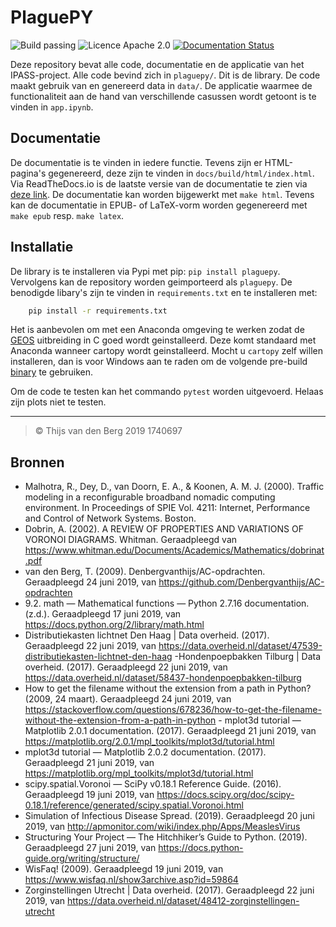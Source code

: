 # PlaguePY

<img src="https://img.shields.io/badge/Build-Passing-brightgreen.svg" alt="Build passing"> <img src="https://img.shields.io/badge/Licence-Apache%202.0-blue.svg" alt="Licence Apache 2.0"> <a href='https://plaguepy.readthedocs.io/'> <img src='https://readthedocs.org/projects/plaguepy/badge/?version=latest' alt='Documentation Status' /></a>

Deze repository bevat alle code, documentatie en de applicatie van het IPASS-project. Alle code bevind zich in `plaguepy/`. Dit is de library. De code maakt gebruik van en genereerd data in `data/`. De applicatie waarmee de functionaliteit aan de hand van verschillende casussen wordt getoont is te vinden in `app.ipynb`.

## Documentatie

De documentatie is te vinden in iedere functie. Tevens zijn er HTML-pagina's gegenereerd, deze zijn te vinden in `docs/build/html/index.html`. Via ReadTheDocs.io is de laatste versie van de documentatie te zien via [deze link](https://plaguepy.readthedocs.io/). De documentatie kan worden bijgewerkt met `make html`. Tevens kan de documentatie in EPUB- of LaTeX-vorm worden gegenereerd met `make epub` resp. `make latex`.

## Installatie

De library is te installeren via Pypi met pip: `pip install plaguepy`. Vervolgens kan de repository worden geimporteerd als `plaguepy`.   De benodigde libary's zijn te vinden in `requirements.txt` en te installeren met:

```bash
    pip install -r requirements.txt
```

Het is aanbevolen om met een Anaconda omgeving te werken zodat de [GEOS](https://trac.osgeo.org/osgeo4w/) uitbreiding in C goed wordt geinstalleerd. Deze komt standaard met Anaconda wanneer cartopy wordt geinstalleerd. Mocht u `cartopy` zelf willen installeren, dan is voor Windows aan te raden om de volgende pre-build [binary](https://www.lfd.uci.edu/~gohlke/pythonlibs/#cartopy) te gebruiken.

Om de code te testen kan het commando `pytest` worden uitgevoerd. Helaas zijn plots niet te testen.

***

> © Thijs van den Berg 2019
> 1740697

## Bronnen

- Malhotra, R., Dey, D., van Doorn, E. A., & Koonen, A. M. J. (2000). Traffic modeling in a reconfigurable broadband nomadic computing environment. In Proceedings of SPIE Vol. 4211: Internet, Performance and Control of Network Systems. Boston.  
- Dobrin, A. (2002). A REVIEW OF PROPERTIES AND VARIATIONS OF VORONOI DIAGRAMS. Whitman. Geraadpleegd van <https://www.whitman.edu/Documents/Academics/Mathematics/dobrinat.pdf>  
- van den Berg, T. (2009). Denbergvanthijs/AC-opdrachten. Geraadpleegd 24 juni 2019, van <https://github.com/Denbergvanthijs/AC-opdrachten>
- 9.2. math — Mathematical functions — Python 2.7.16 documentation. (z.d.). Geraadpleegd 17 juni 2019, van <https://docs.python.org/2/library/math.html>
- Distributiekasten lichtnet Den Haag | Data overheid. (2017). Geraadpleegd 22 juni 2019, van <https://data.overheid.nl/dataset/47539-distributiekasten-lichtnet-den-haag>
-Hondenpoepbakken Tilburg | Data overheid. (2017). Geraadpleegd 22 juni 2019, van <https://data.overheid.nl/dataset/58437-hondenpoepbakken-tilburg>
- How to get the filename without the extension from a path in Python? (2009, 24 maart). Geraadpleegd 24 juni 2019, van <https://stackoverflow.com/questions/678236/how-to-get-the-filename-without-the-extension-from-a-path-in-python>  - mplot3d tutorial — Matplotlib 2.0.1 documentation. (2017). Geraadpleegd 21 juni 2019, van <https://matplotlib.org/2.0.1/mpl_toolkits/mplot3d/tutorial.html>  
- mplot3d tutorial — Matplotlib 2.0.2 documentation. (2017). Geraadpleegd 21 juni 2019, van <https://matplotlib.org/mpl_toolkits/mplot3d/tutorial.html>  
- scipy.spatial.Voronoi — SciPy v0.18.1 Reference Guide. (2016). Geraadpleegd 19 juni 2019, van <https://docs.scipy.org/doc/scipy-0.18.1/reference/generated/scipy.spatial.Voronoi.html>  
- Simulation of Infectious Disease Spread. (2019). Geraadpleegd 20 juni 2019, van <http://apmonitor.com/wiki/index.php/Apps/MeaslesVirus>  
- Structuring Your Project — The Hitchhiker’s Guide to Python. (2019). Geraadpleegd 27 juni 2019, van <https://docs.python-guide.org/writing/structure/>  
- WisFaq! (2009). Geraadpleegd 19 juni 2019, van <https://www.wisfaq.nl/show3archive.asp?id=59864>  
- Zorginstellingen Utrecht | Data overheid. (2017). Geraadpleegd 22 juni 2019, van <https://data.overheid.nl/dataset/48412-zorginstellingen-utrecht>  
